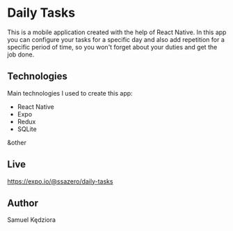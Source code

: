 # Daily Tasks
This is a mobile application created with the help of React Native. 
In this app you can configure your tasks for a specific day and also add repetition for a specific period of time, so you won't forget about your duties and get the job done.
	
## Technologies
Main technologies I used to create this app:
* React Native
* Expo
* Redux
* SQLite

&other
	
## Live
https://expo.io/@ssazero/daily-tasks

## Author
Samuel Kędziora
